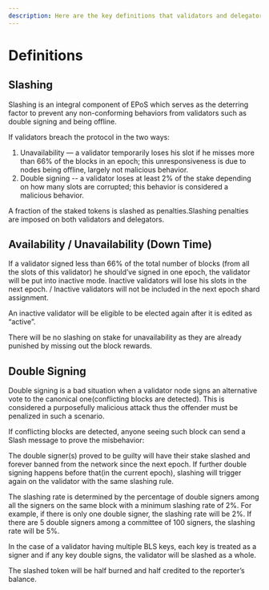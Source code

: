 ```yaml
---
description: Here are the key definitions that validators and delegators should understand.
---
```


# Definitions

## Slashing

Slashing is an integral component of EPoS which serves as the deterring factor to prevent any non-conforming behaviors from validators such as double signing and being offline. 

If validators breach the protocol in the two ways:

1. Unavailability — a validator temporarily loses his slot if he misses more than 66% of the blocks in an epoch; this unresponsiveness is due to nodes being offline, largely not malicious behavior.
2. Double signing -- a validator loses at least 2% of the stake depending on how many slots are corrupted; this behavior is considered a malicious behavior.

A fraction of the staked tokens is slashed as penalties.Slashing penalties are imposed on both validators and delegators.

## Availability / Unavailability \(Down Time\)

If a validator signed less than 66% of the total number of blocks \(from all the slots of this validator\) he should’ve signed in one epoch, the validator will be put into inactive mode. Inactive validators will lose his slots in the next epoch. / Inactive validators will not be included in the next epoch shard assignment.

An inactive validator will be eligible to be elected again after it is edited as “active”.

There will be no slashing on stake for unavailability as they are already punished by missing out the block rewards.

## Double Signing

Double signing is a bad situation when a validator node signs an alternative vote to the canonical one\(conflicting blocks are detected\). This is considered a purposefully malicious attack thus the offender must be penalized in such a scenario.

If conflicting blocks are detected, anyone seeing such block can send a Slash message to prove the misbehavior:

The double signer\(s\) proved to be guilty will have their stake slashed and forever banned from the network since the next epoch. If further double signing happens before that\(in the current epoch\), slashing will trigger again on the validator with the same slashing rule.

The slashing rate is determined by the percentage of double signers among all the signers on the same block with a minimum slashing rate of 2%. For example, if there is only one double signer, the slashing rate will be 2%. If there are 5 double signers among a committee of 100 signers, the slashing rate will be 5%.

In the case of a validator having multiple BLS keys, each key is treated as a signer and if any key double signs, the validator will be slashed as a whole.

The slashed token will be half burned and half credited to the reporter’s balance.





